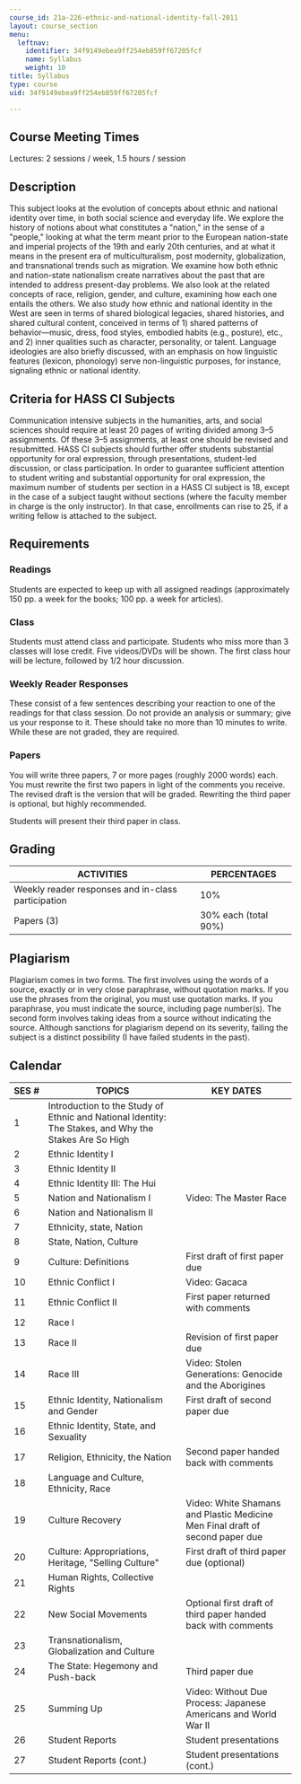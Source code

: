 ```yaml
---
course_id: 21a-226-ethnic-and-national-identity-fall-2011
layout: course_section
menu:
  leftnav:
    identifier: 34f9149ebea9ff254eb859ff67205fcf
    name: Syllabus
    weight: 10
title: Syllabus
type: course
uid: 34f9149ebea9ff254eb859ff67205fcf

---
```


Course Meeting Times
--------------------

Lectures: 2 sessions / week, 1.5 hours / session

Description
-----------

This subject looks at the evolution of concepts about ethnic and national identity over time, in both social science and everyday life. We explore the history of notions about what constitutes a "nation," in the sense of a "people," looking at what the term meant prior to the European nation-state and imperial projects of the 19th and early 20th centuries, and at what it means in the present era of multiculturalism, post modernity, globalization, and transnational trends such as migration. We examine how both ethnic and nation-state nationalism create narratives about the past that are intended to address present-day problems. We also look at the related concepts of race, religion, gender, and culture, examining how each one entails the others. We also study how ethnic and national identity in the West are seen in terms of shared biological legacies, shared histories, and shared cultural content, conceived in terms of 1) shared patterns of behavior—music, dress, food styles, embodied habits (e.g., posture), etc., and 2) inner qualities such as character, personality, or talent. Language ideologies are also briefly discussed, with an emphasis on how linguistic features (lexicon, phonology) serve non-linguistic purposes, for instance, signaling ethnic or national identity.

Criteria for HASS CI Subjects
-----------------------------

Communication intensive subjects in the humanities, arts, and social sciences should require at least 20 pages of writing divided among 3–5 assignments. Of these 3–5 assignments, at least one should be revised and resubmitted. HASS CI subjects should further offer students substantial opportunity for oral expression, through presentations, student-led discussion, or class participation. In order to guarantee sufficient attention to student writing and substantial opportunity for oral expression, the maximum number of students per section in a HASS CI subject is 18, except in the case of a subject taught without sections (where the faculty member in charge is the only instructor). In that case, enrollments can rise to 25, if a writing fellow is attached to the subject.

Requirements
------------

### Readings

Students are expected to keep up with all assigned readings (approximately 150 pp. a week for the books; 100 pp. a week for articles).

### Class

Students must attend class and participate. Students who miss more than 3 classes will lose credit. Five videos/DVDs will be shown. The first class hour will be lecture, followed by 1/2 hour discussion.

### Weekly Reader Responses

These consist of a few sentences describing your reaction to one of the readings for that class session. Do not provide an analysis or summary; give us your response to it. These should take no more than 10 minutes to write. While these are not graded, they are required.

### Papers

You will write three papers, 7 or more pages (roughly 2000 words) each. You must rewrite the first two papers in light of the comments you receive. The revised draft is the version that will be graded. Rewriting the third paper is optional, but highly recommended.

Students will present their third paper in class.

Grading
-------

| ACTIVITIES | PERCENTAGES |
| --- | --- |
| Weekly reader responses and in-class participation | 10% |
| Papers (3) | 30% each (total 90%) 

Plagiarism
----------

Plagiarism comes in two forms. The first involves using the words of a source, exactly or in very close paraphrase, without quotation marks. If you use the phrases from the original, you must use quotation marks. If you paraphrase, you must indicate the source, including page number(s). The second form involves taking ideas from a source without indicating the source. Although sanctions for plagiarism depend on its severity, failing the subject is a distinct possibility (I have failed students in the past).

Calendar
--------

| SES # | TOPICS | KEY DATES |
| --- | --- | --- |
| 1 | Introduction to the Study of Ethnic and National Identity: The Stakes, and Why the Stakes Are So High | &nbsp; |
| 2 | Ethnic Identity I | &nbsp; |
| 3 | Ethnic Identity II | &nbsp; |
| 4 | Ethnic Identity III: The Hui | &nbsp; |
| 5 | Nation and Nationalism I | Video: The Master Race |
| 6 | Nation and Nationalism II | &nbsp; |
| 7 | Ethnicity, state, Nation | &nbsp; |
| 8 | State, Nation, Culture | &nbsp; |
| 9 | Culture: Definitions | First draft of first paper due |
| 10 | Ethnic Conflict I | Video: Gacaca |
| 11 | Ethnic Conflict II | First paper returned with comments |
| 12 | Race I | &nbsp; |
| 13 | Race II | Revision of first paper due |
| 14 | Race III | Video: Stolen Generations: Genocide and the Aborigines |
| 15 | Ethnic Identity, Nationalism and Gender | First draft of second paper due |
| 16 | Ethnic Identity, State, and Sexuality | &nbsp; |
| 17 | Religion, Ethnicity, the Nation | Second paper handed back with comments |
| 18 | Language and Culture, Ethnicity, Race | &nbsp; |
| 19 | Culture Recovery | Video: White Shamans and Plastic Medicine Men Final draft of second paper due |
| 20 | Culture: Appropriations, Heritage, "Selling Culture" | First draft of third paper due (optional) |
| 21 | Human Rights, Collective Rights | &nbsp; |
| 22 | New Social Movements | Optional first draft of third paper handed back with comments |
| 23 | Transnationalism, Globalization and Culture | &nbsp; |
| 24 | The State: Hegemony and Push-back | Third paper due |
| 25 | Summing Up | Video: Without Due Process: Japanese Americans and World War II |
| 26 | Student Reports | Student presentations |
| 27 | Student Reports (cont.) | Student presentations (cont.)